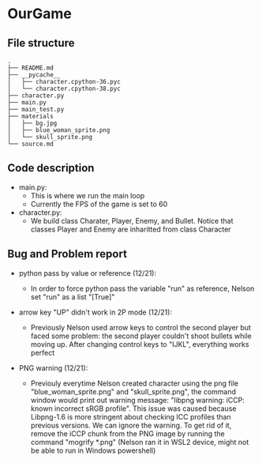 # OurGame

## File structure
```
.
├── README.md
├── __pycache__
│   ├── character.cpython-36.pyc
│   └── character.cpython-38.pyc
├── character.py
├── main.py
├── main_test.py
├── materials
│   ├── bg.jpg
│   ├── blue_woman_sprite.png
│   └── skull_sprite.png
└── source.md
```
## Code description
 - main.py:
    - This is where we run the main loop
    - Currently the FPS of the game is set to 60
 - character.py:
    - We build class Charater, Player, Enemy, and Bullet. Notice that classes Player and Enemy are inharitted from class Character


## Bug and Problem report
- python pass by value or reference (12/21):
    - In order to force python pass the variable "run" as reference, Nelson set "run" as a list "[True]"

- arrow key "UP" didn't work in 2P mode (12/21):
    - Previously Nelson used arrow keys to control the second player but faced some problem: the second player couldn't shoot bullets while moving up. After changing control keys to "IJKL", everything works perfect

- PNG warning (12/21):
    - Previouly everytime Nelson created character using the png file "blue_woman_sprite.png" and "skull_sprite.png", the command window would print out warning message: "libpng warning: iCCP: known incorrect sRGB profile". This issue was caused because Libpng-1.6 is more stringent about checking ICC profiles than previous versions. We can ignore the warning. To get rid of it, remove the iCCP chunk from the PNG image by running the command "mogrify *.png" (Nelson ran it in WSL2 device, might not be able to run in Windows powershell)
